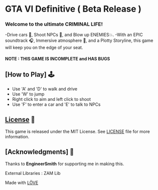 # GTA VI Definitive ( Beta Release )

### Welcome to the ultimate CRIMINAL LIFE! 
-Drive cars 🚗, Shoot NPCs 👥, and Blow up ENEMIES💥. 
-With an EPIC soundtrack 🎧, Immersive atmosphere 🌃, and a Plotty Storyline, this game will keep you on the edge of your seat.

#### NOTE : THIS GAME IS INCOMPLETE and HAS BUGS

## [How to Play] 🕹️

- Use 'A' and 'D' to walk and drive
- Use 'W' to jump
- Right click to aim and left click to shoot
- Use 'F' to enter a car and 'E' to talk to NPCs

## [License](LICENSE) 🔖

This game is released under the MIT License. See [LICENSE](LICENSE) file for more information.

## [Acknowledgments] 🙏

Thanks to **EngineerSmith** for supporting me in making this.

External Libraries : ZAM Lib

Made with [LÖVE](https://love2d.org/)
